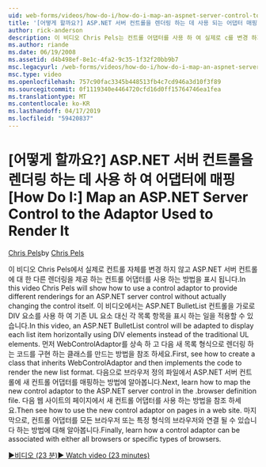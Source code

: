 ```yaml
---
uid: web-forms/videos/how-do-i/how-do-i-map-an-aspnet-server-control-to-the-adaptor-used-to-render-it
title: '[어떻게 할까요?] ASP.NET 서버 컨트롤을 렌더링 하는 데 사용 되는 어댑터 매핑할 | Microsoft Docs'
author: rick-anderson
description: 이 비디오 Chris Pels는 컨트롤 어댑터를 사용 하 여 실제로 c를 변경 하지 않고 ASP.NET 서버 컨트롤에 대 한 다양 한 렌더링을 제공 하는 방법을 설명...
ms.author: riande
ms.date: 06/19/2008
ms.assetid: d4b498ef-8e1c-4fa2-9c35-1f32f20bb9b7
msc.legacyurl: /web-forms/videos/how-do-i/how-do-i-map-an-aspnet-server-control-to-the-adaptor-used-to-render-it
msc.type: video
ms.openlocfilehash: 757c90fac3345b448513fb4c7cd946a3d10f3f89
ms.sourcegitcommit: 0f1119340e4464720cfd16d0ff15764746ea1fea
ms.translationtype: MT
ms.contentlocale: ko-KR
ms.lasthandoff: 04/17/2019
ms.locfileid: "59420837"
---
```

# <a name="how-do-i-map-an-aspnet-server-control-to-the-adaptor-used-to-render-it"></a><span data-ttu-id="99e87-103">[어떻게 할까요?] ASP.NET 서버 컨트롤을 렌더링 하는 데 사용 하 여 어댑터에 매핑</span><span class="sxs-lookup"><span data-stu-id="99e87-103">[How Do I:] Map an ASP.NET Server Control to the Adaptor Used to Render It</span></span>

<span data-ttu-id="99e87-104">[Chris Pels](https://twitter.com/chrispels)</span><span class="sxs-lookup"><span data-stu-id="99e87-104">by [Chris Pels](https://twitter.com/chrispels)</span></span>

<span data-ttu-id="99e87-105">이 비디오 Chris Pels에서 실제로 컨트롤 자체를 변경 하지 않고 ASP.NET 서버 컨트롤에 대 한 다른 렌더링을 제공 하는 컨트롤 어댑터를 사용 하는 방법을 표시 됩니다.</span><span class="sxs-lookup"><span data-stu-id="99e87-105">In this video Chris Pels will show how to use a control adaptor to provide different renderings for an ASP.NET server control without actually changing the control itself.</span></span> <span data-ttu-id="99e87-106">이 비디오에서는 ASP.NET BulletList 컨트롤을 가로로 DIV 요소를 사용 하 여 기존 UL 요소 대신 각 목록 항목을 표시 하는 일을 적용할 수 있습니다.</span><span class="sxs-lookup"><span data-stu-id="99e87-106">In this video, an ASP.NET BulletList control will be adapted to display each list item horizontally using DIV elements instead of the traditional UL elements.</span></span> <span data-ttu-id="99e87-107">먼저 WebControlAdaptor를 상속 하 고 다음 새 목록 형식으로 렌더링 하는 코드를 구현 하는 클래스를 만드는 방법을 참조 하세요.</span><span class="sxs-lookup"><span data-stu-id="99e87-107">First, see how to create a class that inherits WebControlAdaptor and then implements the code to render the new list format.</span></span> <span data-ttu-id="99e87-108">다음으로 브라우저 정의 파일에서 ASP.NET 서버 컨트롤에 새 컨트롤 어댑터를 매핑하는 방법에 알아봅니다.</span><span class="sxs-lookup"><span data-stu-id="99e87-108">Next, learn how to map the new control adaptor to the ASP.NET server control in the .browser definition file.</span></span> <span data-ttu-id="99e87-109">다음 웹 사이트의 페이지에서 새 컨트롤 어댑터를 사용 하는 방법을 참조 하세요.</span><span class="sxs-lookup"><span data-stu-id="99e87-109">Then see how to use the new control adaptor on pages in a web site.</span></span> <span data-ttu-id="99e87-110">마지막으로, 컨트롤 어댑터를 모든 브라우저 또는 특정 형식의 브라우저와 연결 될 수 있습니다 하는 방법에 대해 알아봅니다.</span><span class="sxs-lookup"><span data-stu-id="99e87-110">Finally, learn how a control adaptor can be associated with either all browsers or specific types of browsers.</span></span>

[<span data-ttu-id="99e87-111">&#9654;비디오 (23 분)</span><span class="sxs-lookup"><span data-stu-id="99e87-111">&#9654; Watch video (23 minutes)</span></span>](https://channel9.msdn.com/Blogs/ASP-NET-Site-Videos/how-do-i-map-an-aspnet-server-control-to-the-adaptor-used-to-render-it)
